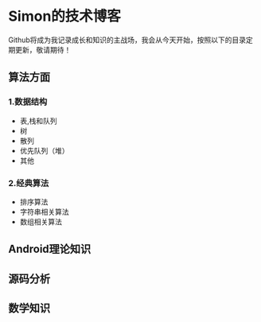 # Simon的技术博客
Github将成为我记录成长和知识的主战场，我会从今天开始，按照以下的目录定期更新，敬请期待！

## 算法方面

### 1.数据结构
- 表,栈和队列
- 树
- 散列
- 优先队列（堆）
- 其他
### 2.经典算法
- 排序算法
- 字符串相关算法
- 数组相关算法

## Android理论知识

## 源码分析

## 数学知识

